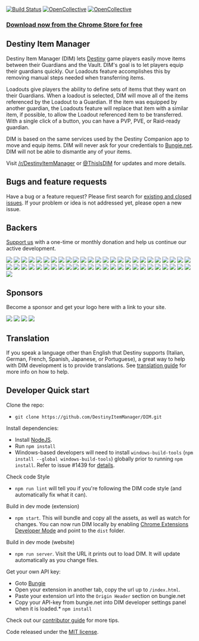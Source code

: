 [![Build Status](https://travis-ci.org/DestinyItemManager/DIM.svg?branch=master)](https://travis-ci.org/DestinyItemManager/DIM)
[![OpenCollective](https://opencollective.com/dim/backers/badge.svg)](#backers)
[![OpenCollective](https://opencollective.com/dim/sponsors/badge.svg)](#sponsors)

### [Download now from the Chrome Store for free](https://chrome.google.com/webstore/detail/destiny-item-manager/apghicjnekejhfancbkahkhdckhdagna)

## Destiny Item Manager
Destiny Item Manager (DIM) lets [Destiny](http://destinythegame.com/) game players easily move items between their Guardians and the Vault. DIM's goal is to let players equip their guardians quickly. Our Loadouts feature accomplishes this by removing manual steps needed when transferring items.

Loadouts give players the ability to define sets of items that they want on their Guardians. When a loadout is selected, DIM will move all of the items referenced by the Loadout to a Guardian. If the item was equipped by another guardian, the Loadouts feature will replace that item with a similar item, if possible, to allow the Loadout referenced item to be transferred. With a single click of a button, you can have a PVP, PVE, or Raid-ready guardian.

DIM is based on the same services used by the Destiny Companion app to move and equip items. DIM will never ask for your credentials to [Bungie.net](https://www.bungie.net). DIM will not be able to dismantle any of your items.

Visit [/r/DestinyItemManager](http://www.reddit.com/r/DestinyItemManager/) or [@ThisIsDIM](http://twitter.com/ThisIsDIM) for updates and more details.

## Bugs and feature requests
Have a bug or a feature request? Please first search for [existing and closed issues](https://github.com/DestinyItemManager/DIM/issues). If your problem or idea is not addressed yet, please open a new issue.

## Backers
[Support us](https://opencollective.com/dim#backer) with a one-time or monthly donation and help us continue our active development.

<a href="https://opencollective.com/dim/backer/0/website" target="_blank"><img src="https://opencollective.com/dim/backer/0/avatar.svg"></a>
<a href="https://opencollective.com/dim/backer/1/website" target="_blank"><img src="https://opencollective.com/dim/backer/1/avatar.svg"></a>
<a href="https://opencollective.com/dim/backer/2/website" target="_blank"><img src="https://opencollective.com/dim/backer/2/avatar.svg"></a>
<a href="https://opencollective.com/dim/backer/3/website" target="_blank"><img src="https://opencollective.com/dim/backer/3/avatar.svg"></a>
<a href="https://opencollective.com/dim/backer/4/website" target="_blank"><img src="https://opencollective.com/dim/backer/4/avatar.svg"></a>
<a href="https://opencollective.com/dim/backer/5/website" target="_blank"><img src="https://opencollective.com/dim/backer/5/avatar.svg"></a>
<a href="https://opencollective.com/dim/backer/6/website" target="_blank"><img src="https://opencollective.com/dim/backer/6/avatar.svg"></a>
<a href="https://opencollective.com/dim/backer/7/website" target="_blank"><img src="https://opencollective.com/dim/backer/7/avatar.svg"></a>
<a href="https://opencollective.com/dim/backer/8/website" target="_blank"><img src="https://opencollective.com/dim/backer/8/avatar.svg"></a>
<a href="https://opencollective.com/dim/backer/9/website" target="_blank"><img src="https://opencollective.com/dim/backer/9/avatar.svg"></a>
<a href="https://opencollective.com/dim/backer/10/website" target="_blank"><img src="https://opencollective.com/dim/backer/10/avatar.svg"></a>
<a href="https://opencollective.com/dim/backer/11/website" target="_blank"><img src="https://opencollective.com/dim/backer/11/avatar.svg"></a>
<a href="https://opencollective.com/dim/backer/12/website" target="_blank"><img src="https://opencollective.com/dim/backer/12/avatar.svg"></a>
<a href="https://opencollective.com/dim/backer/13/website" target="_blank"><img src="https://opencollective.com/dim/backer/13/avatar.svg"></a>
<a href="https://opencollective.com/dim/backer/14/website" target="_blank"><img src="https://opencollective.com/dim/backer/14/avatar.svg"></a>
<a href="https://opencollective.com/dim/backer/15/website" target="_blank"><img src="https://opencollective.com/dim/backer/15/avatar.svg"></a>
<a href="https://opencollective.com/dim/backer/16/website" target="_blank"><img src="https://opencollective.com/dim/backer/16/avatar.svg"></a>
<a href="https://opencollective.com/dim/backer/17/website" target="_blank"><img src="https://opencollective.com/dim/backer/17/avatar.svg"></a>
<a href="https://opencollective.com/dim/backer/18/website" target="_blank"><img src="https://opencollective.com/dim/backer/18/avatar.svg"></a>
<a href="https://opencollective.com/dim/backer/19/website" target="_blank"><img src="https://opencollective.com/dim/backer/19/avatar.svg"></a>
<a href="https://opencollective.com/dim/backer/20/website" target="_blank"><img src="https://opencollective.com/dim/backer/20/avatar.svg"></a>
<a href="https://opencollective.com/dim/backer/21/website" target="_blank"><img src="https://opencollective.com/dim/backer/21/avatar.svg"></a>
<a href="https://opencollective.com/dim/backer/22/website" target="_blank"><img src="https://opencollective.com/dim/backer/22/avatar.svg"></a>
<a href="https://opencollective.com/dim/backer/23/website" target="_blank"><img src="https://opencollective.com/dim/backer/23/avatar.svg"></a>
<a href="https://opencollective.com/dim/backer/24/website" target="_blank"><img src="https://opencollective.com/dim/backer/24/avatar.svg"></a>
<a href="https://opencollective.com/dim/backer/25/website" target="_blank"><img src="https://opencollective.com/dim/backer/25/avatar.svg"></a>
<a href="https://opencollective.com/dim/backer/26/website" target="_blank"><img src="https://opencollective.com/dim/backer/26/avatar.svg"></a>
<a href="https://opencollective.com/dim/backer/27/website" target="_blank"><img src="https://opencollective.com/dim/backer/27/avatar.svg"></a>
<a href="https://opencollective.com/dim/backer/28/website" target="_blank"><img src="https://opencollective.com/dim/backer/28/avatar.svg"></a>
<a href="https://opencollective.com/dim/backer/29/website" target="_blank"><img src="https://opencollective.com/dim/backer/29/avatar.svg"></a>
<a href="https://opencollective.com/dim/backer/30/website" target="_blank"><img src="https://opencollective.com/dim/backer/30/avatar.svg"></a>
<a href="https://opencollective.com/dim/backer/31/website" target="_blank"><img src="https://opencollective.com/dim/backer/31/avatar.svg"></a>
<a href="https://opencollective.com/dim/backer/32/website" target="_blank"><img src="https://opencollective.com/dim/backer/32/avatar.svg"></a>
<a href="https://opencollective.com/dim/backer/33/website" target="_blank"><img src="https://opencollective.com/dim/backer/33/avatar.svg"></a>
<a href="https://opencollective.com/dim/backer/34/website" target="_blank"><img src="https://opencollective.com/dim/backer/34/avatar.svg"></a>
<a href="https://opencollective.com/dim/backer/35/website" target="_blank"><img src="https://opencollective.com/dim/backer/35/avatar.svg"></a>
<a href="https://opencollective.com/dim/backer/36/website" target="_blank"><img src="https://opencollective.com/dim/backer/36/avatar.svg"></a>
<a href="https://opencollective.com/dim/backer/37/website" target="_blank"><img src="https://opencollective.com/dim/backer/37/avatar.svg"></a>
<a href="https://opencollective.com/dim/backer/38/website" target="_blank"><img src="https://opencollective.com/dim/backer/38/avatar.svg"></a>
<a href="https://opencollective.com/dim/backer/39/website" target="_blank"><img src="https://opencollective.com/dim/backer/39/avatar.svg"></a>
<a href="https://opencollective.com/dim/backer/40/website" target="_blank"><img src="https://opencollective.com/dim/backer/40/avatar.svg"></a>
<a href="https://opencollective.com/dim/backer/41/website" target="_blank"><img src="https://opencollective.com/dim/backer/41/avatar.svg"></a>
<a href="https://opencollective.com/dim/backer/42/website" target="_blank"><img src="https://opencollective.com/dim/backer/42/avatar.svg"></a>
<a href="https://opencollective.com/dim/backer/43/website" target="_blank"><img src="https://opencollective.com/dim/backer/43/avatar.svg"></a>
<a href="https://opencollective.com/dim/backer/44/website" target="_blank"><img src="https://opencollective.com/dim/backer/44/avatar.svg"></a>
<a href="https://opencollective.com/dim/backer/45/website" target="_blank"><img src="https://opencollective.com/dim/backer/45/avatar.svg"></a>
<a href="https://opencollective.com/dim/backer/46/website" target="_blank"><img src="https://opencollective.com/dim/backer/46/avatar.svg"></a>
<a href="https://opencollective.com/dim/backer/47/website" target="_blank"><img src="https://opencollective.com/dim/backer/47/avatar.svg"></a>
<a href="https://opencollective.com/dim/backer/48/website" target="_blank"><img src="https://opencollective.com/dim/backer/48/avatar.svg"></a>
<a href="https://opencollective.com/dim/backer/49/website" target="_blank"><img src="https://opencollective.com/dim/backer/49/avatar.svg"></a>
<a href="https://opencollective.com/dim/backer/50/website" target="_blank"><img src="https://opencollective.com/dim/backer/50/avatar.svg"></a>

## Sponsors
Become a sponsor and get your logo here with a link to your site.

<a href="https://opencollective.com/dim/sponsor/0/website" target="_blank"><img src="https://opencollective.com/dim/sponsor/0/avatar.svg"></a>
<a href="https://opencollective.com/dim/sponsor/1/website" target="_blank"><img src="https://opencollective.com/dim/sponsor/1/avatar.svg"></a>
<a href="https://opencollective.com/dim/sponsor/2/website" target="_blank"><img src="https://opencollective.com/dim/sponsor/2/avatar.svg"></a>
<a href="https://opencollective.com/dim/sponsor/3/website" target="_blank"><img src="https://opencollective.com/dim/sponsor/3/avatar.svg"></a>

## Translation
If you speak a language other than English that Destiny supports (Italian, German, French, Spanish, Japanese, or Portuguese), a great way to help with DIM development is to provide translations. See [translation guide](https://github.com/DestinyItemManager/DIM/blob/master/TRANSLATIONS.md) for more info on how to help.

## Developer Quick start
Clone the repo:

* `git clone https://github.com/DestinyItemManager/DIM.git`

Install dependencies:

* Install [NodeJS](https://nodejs.org/en/).
* Run `npm install`
* Windows-based developers will need to install `windows-build-tools` (`npm install --global windows-build-tools`) globally prior to running `npm install`. Refer to issue #1439 for [details](https://github.com/DestinyItemManager/DIM/issues/1439).

Check code Style
* `npm run lint` will tell you if you're following the DIM code style (and automatically fix what it can).

Build in dev mode (extension)
* `npm start`. This will bundle and copy all the assets, as well as watch for changes. You can now run DIM locally by enabling [Chrome Extensions Developer Mode](https://developer.chrome.com/extensions/faq#faq-dev-01) and point to the `dist` folder.

Build in dev mode (website)
* `npm run server`. Visit the URL it prints out to load DIM. It will update automatically as you change files.

Get your own API key:

* Goto [Bungie](https://www.bungie.net/en/Application)
* Open your extension in another tab, copy the url up to `/index.html`.
* Paste your extension url into the `Origin Header` section on bungie.net
* Copy your API-key from bungie.net into DIM developer settings panel when it is loaded.* `npm install`

Check out our [contributor guide](https://github.com/DestinyItemManager/DIM/blob/master/CONTRIBUTING.md) for more tips.

Code released under the [MIT license](http://choosealicense.com/licenses/mit/).
